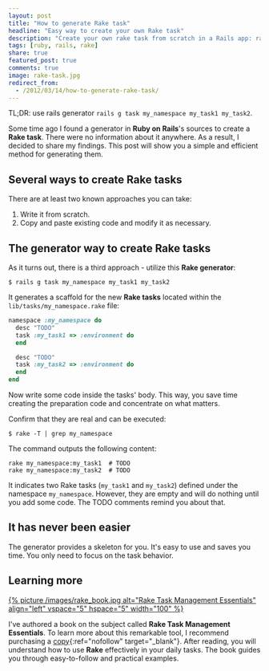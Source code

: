 ```yaml
---
layout: post
title: "How to generate Rake task"
headline: "Easy way to create your own Rake task"
description: "Create your own rake task from scratch in a Rails app: rails g namespace task1 task2"
tags: [ruby, rails, rake]
share: true
featured_post: true
comments: true
image: rake-task.jpg
redirect_from:
  - /2012/03/14/how-to-generate-rake-task/
---
```


TL;DR: use rails generator `rails g task my_namespace my_task1 my_task2`.

Some time ago I found a generator in __Ruby on Rails__'s sources to create a __Rake task__. There were no information about it anywhere. As a result, I decided to share my findings. This post will show you a simple and efficient method for generating them.

## Several ways to create Rake tasks

There are at least two known approaches you can take:

1. Write it from scratch.
2. Copy and paste existing code and modify it as necessary.

## The generator way to create Rake tasks

As it turns out, there is a third approach - utilize this __Rake generator__:

```shell
$ rails g task my_namespace my_task1 my_task2
```

It generates a scaffold for the new __Rake tasks__ located within the `lib/tasks/my_namespace.rake` file:

```ruby
namespace :my_namespace do
  desc "TODO"
  task :my_task1 => :environment do
  end

  desc "TODO"
  task :my_task2 => :environment do
  end
end
```

Now write some code inside the tasks' body. This way, you save time creating the preparation code and concentrate on what matters.

Confirm that they are real and can be executed:

```shell
$ rake -T | grep my_namespace
```

The command outputs the following content:

```shell
rake my_namespace:my_task1  # TODO
rake my_namespace:my_task2  # TODO
```

It indicates two Rake tasks (`my_task1` and `my_task2`) defined under the namespace `my_namespace`. However, they are empty and will do nothing until you add some code. The TODO comments remind you about that.

## It has never been easier

The generator provides a skeleton for you. It's easy to use and saves you time. You only need to focus on the task behavior.

## Learning more

<a href="https://www.packtpub.com/product/rake-task-management-essentials/9781783280773" target="_blank" ref="nofollow">
  {% picture /images/rake_book.jpg alt="Rake Task Management Essentials" align="left" vspace="5" hspace="5" width="100" %}
</a>

I've authored a book on the subject called **Rake Task Management Essentials**. To learn more about this remarkable tool, I recommend purchasing a [copy](https://www.packtpub.com/product/rake-task-management-essentials/9781783280773){:ref="nofollow" target="_blank"}. After reading, you will understand how to use **Rake** effectively in your daily tasks. The book guides you through easy-to-follow and practical examples.
